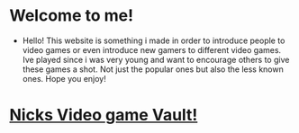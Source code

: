 # Welcome to me!

* Hello! This website is something i made in order to introduce people to video games or even introduce new gamers to different video games. Ive played since i was very young and want to encourage others to give these games a shot. Not just the popular ones but also the less known ones. Hope you enjoy!

# [ Nicks Video game Vault!](file:///C:/Users/Nicholas/OneDrive/Desktop/pc%20stuff/usagi-oni.github.io/index.html)
